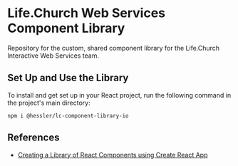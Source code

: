 # Life.Church Web Services Component Library

Repository for the custom, shared component library for the Life.Church Interactive Web Services team.

## Set Up and Use the Library

To install and get set up in your React project, run the following command in the project's main directory:

```shell
npm i @hessler/lc-component-library-io
```

## References

- [Creating a Library of React Components using Create React App](https://hackernoon.com/creating-a-library-of-react-components-using-create-react-app-without-ejecting-d182df690c6b)
